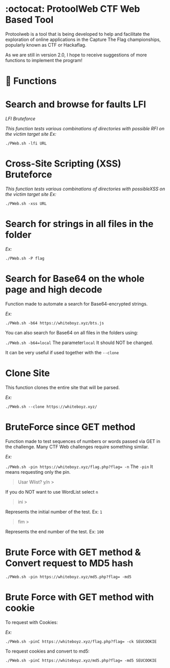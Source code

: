 #  :octocat: ProtoolWeb CTF Web Based Tool
Protoolweb is a tool that is being developed to help and facilitate the exploration of online applications in the Capture The Flag championships, popularly known as CTF or Hackaflag.

As we are still in version 2.0, I hope to receive suggestions of more functions to implement the program!

#  :wrench: Functions

# Search and browse for faults LFI
*LFI Bruteforce*

*This function tests various combinations of directories with possible RFI on the victim target site Ex:*

`./PWeb.sh -lfi URL`
# Cross-Site Scripting (XSS) Bruteforce
*This function tests various combinations of directories with possibleXSS on the victim target site Ex:*

`./PWeb.sh -xss URL`


# Search for strings in all files in the folder

*Ex:*

`./PWeb.sh -P flag`


# Search for Base64 on the whole page and high decode

Function made to automate a search for Base64-encrypted strings.

*Ex:*

`./PWeb.sh -b64 https://whiteboyz.xyz/bts.js`

You can also search for Base64 on all files in the folders using:

`./PWeb.sh -b64=local` The parameter`local` It should NOT be changed.

It can be very useful if used together with the `--clone`

# Clone Site

This function clones the entire site that will be parsed.

*Ex:*

`./PWeb.sh --clone https://whiteboyz.xyz/`


# BruteForce since GET method

Function made to test sequences of numbers or words passed via GET in the challenge. Many CTF Web challenges require something similar.

*Ex:*

`./PWeb.sh -pin https://whiteboyz.xyz/flag.php?flag= -n` The `-pin` It means requesting only the pin.

> Usar Wlist? y/n > 

If you do NOT want to use WordList select `n`

> ini >

Represents the initial number of the test. Ex: `1`

> fim >

Represents the end number of the test. Ex: `100`

# Brute Force with GET method & Convert request to MD5 hash

`./PWeb.sh -pin https://whiteboyz.xyz/md5.php?flag= -md5`

# Brute Force with GET method with cookie

To request with Cookies:

*Ex:*

`./PWeb.sh -pinC https://whiteboyz.xyz/flag.php?flag= -ck SEUCOOKIE`

To request cookies and convert to md5:

`./PWeb.sh -pinC https://whiteboyz.xyz/md5.php?flag= -md5 SEUCOOKIE`

